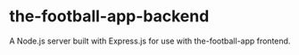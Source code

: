 # the-football-app-backend

A Node.js server built with Express.js for use with the-football-app frontend.
